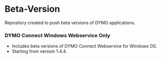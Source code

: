 # Beta-Version



Repository created to push beta versions of DYMO applications.

### DYMO Connect Windows Webservice Only
* Includes beta versions of DYMO Connect Webservice for Windows OS.
* Starting from  version 1.4.4.

